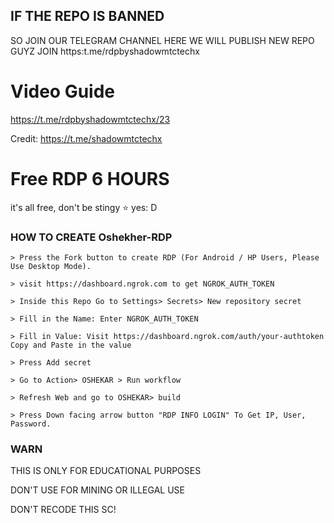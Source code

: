 ## IF THE REPO IS BANNED 
SO JOIN OUR TELEGRAM CHANNEL
HERE WE WILL PUBLISH NEW REPO GUYZ
JOIN https:t.me/rdpbyshadowmtctechx

# Video Guide

https://t.me/rdpbyshadowmtctechx/23

Credit: https://t.me/shadowmtctechx

# Free RDP 6 HOURS

it's all free, don't be stingy ⭐️ yes: D

### HOW TO CREATE Oshekher-RDP
```
> Press the Fork button to create RDP (For Android / HP Users, Please Use Desktop Mode).

> visit https://dashboard.ngrok.com to get NGROK_AUTH_TOKEN

> Inside this Repo Go to Settings> Secrets> New repository secret

> Fill in the Name: Enter NGROK_AUTH_TOKEN

> Fill in Value: Visit https://dashboard.ngrok.com/auth/your-authtoken Copy and Paste in the value

> Press Add secret 

> Go to Action> OSHEKAR > Run workflow

> Refresh Web and go to OSHEKAR> build

> Press Down facing arrow button "RDP INFO LOGIN" To Get IP, User, Password.
```
### WARN

THIS IS ONLY FOR EDUCATIONAL PURPOSES

DON'T USE FOR MINING OR ILLEGAL USE

DON'T RECODE THIS SC!
